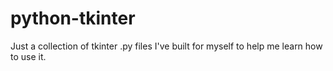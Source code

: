 # python-tkinter
Just a collection of tkinter .py files I've built for myself to help me learn how to use it.
